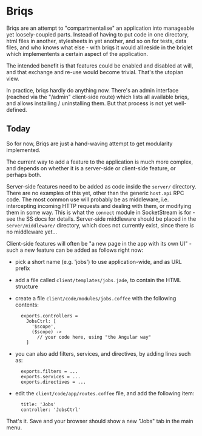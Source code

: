 # Briqs

Briqs are an attempt to "compartmentalise" an application into manageable yet
loosely-coupled parts. Instead of having to put code in one directory, html
files in another, stylesheets in yet another, and so on for tests, data files,
and who knows what else - with briqs it would all reside in the briqlet which
implementents a certain aspect of the application.

The intended benefit is that features could be enabled and disabled at will,
and that exchange and re-use would become trivial. That's the utopian view.

In practice, briqs hardly do anything now. There's an admin interface (reached
via the "/admin" client-side route) which lists all available briqs, and allows
installing / uninstalling them. But that process is not yet well-defined.

## Today

So for now, Briqs are just a hand-waving attempt to get modularity implemented.

The current way to add a feature to the application is much more complex, and
depends on whether it is a server-side or client-side feature, or perhaps both.

Server-side features need to be added as code inside the `server/` directory.
There are no examples of this yet, other than the generic `host.api` RPC code.
The most common use will probably be as middleware, i.e. intercepting incoming
HTTP requests and dealing with them, or modifying them in some way. This is what
the `connect` module in SocketStream is for - see the SS docs for details.
Server-side middleware should be placed in the `server/middleware/` directory,
which does not currently exist, since there _is_ no middleware yet...

Client-side features will often be "a new page in the app with its own UI" -
such a new feature can be added as follows right now:

* pick a short name (e.g. 'jobs') to use application-wide, and as URL prefix

* add a file called `client/templates/jobs.jade`, to contain the HTML structure

* create a file `client/code/modules/jobs.coffee` with the following contents:

        exports.controllers = 
          JobsCtrl: [
            '$scope',
            ($scope) ->
              // your code here, using "the Angular way"
          ]
          
* you can also add filters, services, and directives, by adding lines such as:

        exports.filters = ...
        exports.services = ...
        exports.directives = ...

* edit the `client/code/app/routes.coffee` file, and add the following item:

        title: 'Jobs'
        controller: 'JobsCtrl'

That's it. Save and your browser should show a new "Jobs" tab in the main menu.
